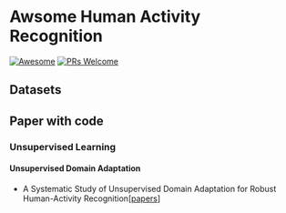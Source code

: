 # Awsome Human Activity Recognition

[![Awesome](https://awesome.re/badge.svg)](https://awesome.re) [![PRs Welcome](https://img.shields.io/badge/PRs-welcome-brightgreen.svg?style=flat-square)](http://makeapullrequest.com)


## Datasets


## Paper with code

### Unsupervised Learning

#### Unsupervised Domain Adaptation
- A Systematic Study of Unsupervised Domain Adaptation for Robust
Human-Activity Recognition[[papers](https://dl.acm.org/doi/pdf/10.1145/3380985)]



